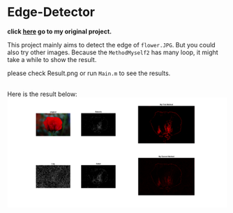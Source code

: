 Edge-Detector
========================================
**click [here](https://github.com/LainHE/Edge-Detector) go to my original project.**

This project mainly aims to detect the edge of `flower.JPG`. But you could also try other images.
Because the `MethodMyself2` has many loop, it might take a while to show the result.


please check Result.png or run `Main.m` to see the results.<br><br>


Here is the result below:
![image](./Result.png "kernel")
